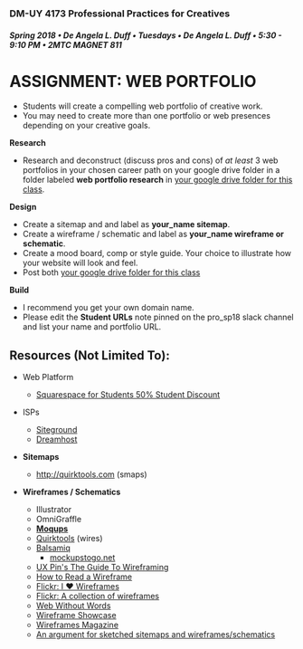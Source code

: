 ### DM-UY 4173 Professional Practices for Creatives
##### Spring 2018 • De Angela L. Duff • Tuesdays • De Angela L. Duff • 5:30 - 9:10 PM • 2MTC MAGNET 811

# ASSIGNMENT: WEB PORTFOLIO

* Students will create a compelling web portfolio of creative work. 
* You may need to create more than one portfolio or web presences depending on your creative goals.

**Research**
* Research and deconstruct (discuss pros and cons) of _at least_ 3 web portfolios in your chosen career path on your google drive folder in a folder labeled **web portfolio research** in [your google drive folder for this class](deliverables.md).

**Design**
* Create a sitemap and and label as **your_name sitemap**.
* Create a wireframe / schematic and label as **your_name wireframe or schematic**.
* Create a mood board, comp or style guide. Your choice to illustrate how your website will look and feel.
* Post both [your google drive folder for this class](deliverables.md)

**Build**
* I recommend you get your own domain name.
* Please edit the **Student URLs** note pinned on the pro_sp18 slack channel and list your name and portfolio URL. 

## Resources (Not Limited To):

* Web Platform
    * [Squarespace for Students 50% Student Discount](https://www.squarespace.com/students)

* ISPs  
    * [Siteground](http://siteground.net)
    * [Dreamhost](http://dreamhost.com)

* **Sitemaps**
  * http://quirktools.com (smaps) 

* **Wireframes / Schematics** 
  * Illustrator
  * OmniGraffle
  * **[Moqups](http://moqups.com)**
  * [Quirktools](http://quirktools.com) (wires)
  * [Balsamiq](http://balsamiq.com)
    * [mockupstogo.net](http://mockupstogo.net)
  * [UX Pin's The Guide To Wireframing](http://uxpin.com/guide-to-wireframing.html)
  * [How to Read a Wireframe](http://blog.fuzzymath.com/wp-content/uploads/2011/07/Fuzzy-Math-How-to-read-a-wireframe.pdf)
  * [Flickr: I ♥ Wireframes](http://flickr.com/groups/ilovewireframes)
  * [Flickr: A collection of wireframes](http://wireframes.tumblr.com)
  * [Web Without Words](http://webwithoutwords.com)
  * [Wireframe Showcase](http://wireframeshowcase.com)
  * [Wireframes Magazine](http://wireframes.linowski.ca/tag/wireframe)
  * [An argument for sketched sitemaps and wireframes/schematics](http://www.slideshare.net/pubsmith/sketching-interfaces-workshop-interactions12-dublin)


